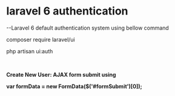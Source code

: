 # laravel 6 authentication

--Laravel 6 default authentication system using bellow command

composer require laravel/ui

php artisan ui:auth

<br>


<b>Create New User:<b> AJAX form submit using

var formData = new FormData($('#formSubmit')[0]);
